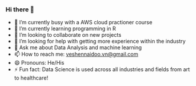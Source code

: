 ### Hi there 👋
- 🔭 I’m currently busy with a AWS cloud practioner course
- 🌱 I’m currently learning programming in R
- 👯 I’m looking to collaborate on new projects
- 🤔 I’m looking for help with getting more experience within the industry
- 💬 Ask me about Data Analysis and machine learning
- 📫 How to reach me: veshennaidoo.vn@gmail.com
- 😄 Pronouns: He/His
- ⚡ Fun fact: Data Science is used across all industries and fields from art to healthcare!

